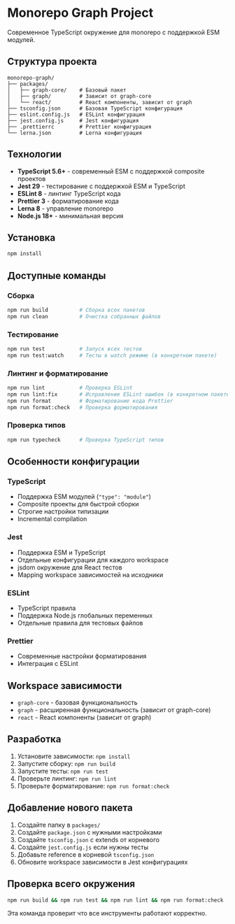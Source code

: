 # Monorepo Graph Project

Современное TypeScript окружение для monorepo с поддержкой ESM модулей.

## Структура проекта

```
monorepo-graph/
├── packages/
│   ├── graph-core/    # Базовый пакет
│   ├── graph/         # Зависит от graph-core
│   └── react/         # React компоненты, зависит от graph
├── tsconfig.json      # Базовая TypeScript конфигурация
├── eslint.config.js   # ESLint конфигурация
├── jest.config.js     # Jest конфигурация
├── .prettierrc        # Prettier конфигурация
└── lerna.json         # Lerna конфигурация
```

## Технологии

- **TypeScript 5.6+** - современный ESM с поддержкой composite проектов
- **Jest 29** - тестирование с поддержкой ESM и TypeScript
- **ESLint 8** - линтинг TypeScript кода
- **Prettier 3** - форматирование кода
- **Lerna 8** - управление monorepo
- **Node.js 18+** - минимальная версия

## Установка

```bash
npm install
```

## Доступные команды

### Сборка
```bash
npm run build          # Сборка всех пакетов
npm run clean          # Очистка собранных файлов
```

### Тестирование
```bash
npm run test           # Запуск всех тестов
npm run test:watch     # Тесты в watch режиме (в конкретном пакете)
```

### Линтинг и форматирование
```bash
npm run lint           # Проверка ESLint
npm run lint:fix       # Исправление ESLint ошибок (в конкретном пакете)
npm run format         # Форматирование кода Prettier
npm run format:check   # Проверка форматирования
```

### Проверка типов
```bash
npm run typecheck      # Проверка TypeScript типов
```

## Особенности конфигурации

### TypeScript
- Поддержка ESM модулей (`"type": "module"`)
- Composite проекты для быстрой сборки
- Строгие настройки типизации
- Incremental compilation

### Jest
- Поддержка ESM и TypeScript
- Отдельные конфигурации для каждого workspace
- jsdom окружение для React тестов
- Mapping workspace зависимостей на исходники

### ESLint
- TypeScript правила
- Поддержка Node.js глобальных переменных
- Отдельные правила для тестовых файлов

### Prettier
- Современные настройки форматирования
- Интеграция с ESLint

## Workspace зависимости

- `graph-core` - базовая функциональность
- `graph` - расширенная функциональность (зависит от graph-core)
- `react` - React компоненты (зависит от graph)

## Разработка

1. Установите зависимости: `npm install`
2. Запустите сборку: `npm run build`
3. Запустите тесты: `npm run test`
4. Проверьте линтинг: `npm run lint`
5. Проверьте форматирование: `npm run format:check`

## Добавление нового пакета

1. Создайте папку в `packages/`
2. Создайте `package.json` с нужными настройками
3. Создайте `tsconfig.json` с extends от корневого
4. Создайте `jest.config.js` если нужны тесты
5. Добавьте reference в корневой `tsconfig.json`
6. Обновите workspace зависимости в Jest конфигурациях

## Проверка всего окружения

```bash
npm run build && npm run test && npm run lint && npm run format:check
```

Эта команда проверит что все инструменты работают корректно.
